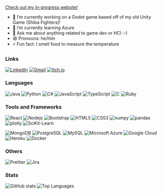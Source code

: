 [Check out my in-progress website!](https://eriklance.gatsbyjs.io/)

-   🔭 I’m currently working on a Godot game based off of my old Unity Game (Shiba Fighters)!
-   🌱 I’m currently learning Azure
-   💬 Ask me about anything related to game dev or HCI :-)
-   😄 Pronouns: he/him
-   ⚡ Fun fact: I smell food to measure the temperature

### Links
[![LinkedIn](https://img.shields.io/badge/linkedin-%230077B5.svg?style=for-the-badge&logo=linkedin&logoColor=white)](https://www.linkedin.com/in/erik-lance-tiongquico)
[![Gmail](https://img.shields.io/badge/Gmail-D14836?style=for-the-badge&logo=gmail&logoColor=white)](mailto:eriklance@gmail.com)
[![Itch.io](https://img.shields.io/badge/Itch-%23FF0B34.svg?style=for-the-badge&logo=Itch.io&logoColor=white)](https://maplepoki.itch.io)

### Languages
![Java](https://img.shields.io/badge/-java-E34A86?style=flat-square&logo=java)
![Python](https://img.shields.io/badge/-Python-black?style=flat-square&logo=Python)
![C#](https://img.shields.io/badge/C%23-239120?style=flat-square&logo=c-sharp)
![JavaScript](https://img.shields.io/badge/-JavaScript-black?style=flat-square&logo=javascript)
![TypeScript](https://img.shields.io/badge/-TypeScript-007ACC?style=flat-square&logo=typescript)
![C](https://img.shields.io/badge/C-00599C?style=flat-square&logo=c)
![Ruby](https://img.shields.io/badge/Ruby-CC342D?style=flat-square&logo=ruby)

### Tools and Frameworks
![React](https://img.shields.io/badge/-React-black?style=flat-square&logo=react)
![Nodejs](https://img.shields.io/badge/-Nodejs-black?style=flat-square&logo=Node.js)
![Bootstrap](https://img.shields.io/badge/-Bootstrap-563D7C?style=flat-square&logo=bootstrap)
![HTML5](https://img.shields.io/badge/-HTML5-E34F26?style=flat-square&logo=html5&logoColor=white)
![CSS3](https://img.shields.io/badge/-CSS3-1572B6?style=flat-square&logo=css3)
![numpy](https://img.shields.io/badge/Numpy-777BB4?style=flat-square&logo=numpy)
![pandas](https://img.shields.io/badge/Pandas-2C2D72?style=flat-square&logo=pandas)
![plotly](https://img.shields.io/badge/Plotly-239120?style=flat-square&logo=plotly")
![SciKit-Learn](https://img.shields.io/badge/scikit_learn-F7931E?style=flat-square&logo=scikit-learn)

![MongoDB](https://img.shields.io/badge/-MongoDB-black?style=flat-square&logo=mongodb)
![PostgreSQL](https://img.shields.io/badge/-PostgreSQL-336791?style=flat-square&logo=postgresql)
![MySQL](https://img.shields.io/badge/-MySQL-black?style=flat-square&logo=mysql)
![Microsoft Azure](https://img.shields.io/badge/Microsoft%20Azure-232F7E?style=flat-square&logo=microsoft-azure)
![Google Cloud](https://img.shields.io/badge/Google%20Cloud-black?style=flat-square&logo=google-cloud)
![Heroku](https://img.shields.io/badge/-Heroku-430098?style=flat-square&logo=heroku)
![Docker](https://img.shields.io/badge/-Docker-black?style=flat-square&logo=docker)

### Others
![Prettier](https://img.shields.io/badge/prettier-1A2C34?style=flat-square&logo=prettier)
![Jira](https://img.shields.io/badge/Jira-0052CC?style-flat-square&logo=jira)

### Stats
<!--![Summary](https://github-profile-summary-cards.vercel.app/api/cards/profile-details?username=erik-lance&theme=dracula)-->
![GitHub stats](https://github-readme-stats.vercel.app/api?username=erik-lance&show_icons=true&hide_border=true&theme=dracula)
![Top Languages](https://github-readme-stats.vercel.app/api/top-langs/?username=erik-lance&layout=compact&hide_border=true&theme=dracula)
